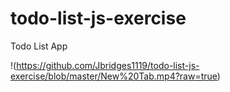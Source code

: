 # todo-list-js-exercise
Todo List App


!(https://github.com/Jbridges1119/todo-list-js-exercise/blob/master/New%20Tab.mp4?raw=true)

